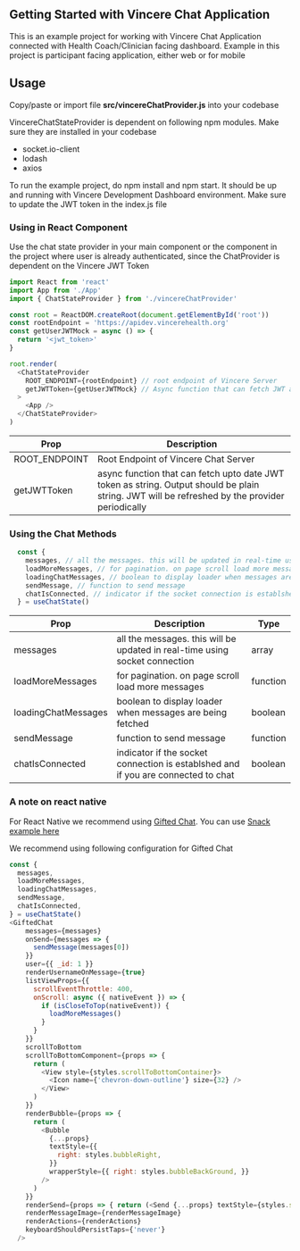 ## Getting Started with Vincere Chat Application

This is an example project for working with Vincere Chat Application connected with Health Coach/Clinician facing dashboard. Example in this project is participant facing application, either web or for mobile


## Usage
Copy/paste or import file **src/vincereChatProvider.js** into your codebase

VincereChatStateProvider is dependent on following npm modules. Make sure they are installed in your codebase
- socket.io-client
- lodash
- axios

To run the example project, do npm install and npm start. It should be up and running with Vincere Development Dashboard environment. Make sure to update the JWT token in the index.js file

### Using in React Component
Use the chat state provider in your main component or the component in the project where user is already authenticated, since the ChatProvider is dependent on the Vincere JWT Token
```js
import React from 'react'
import App from './App'
import { ChatStateProvider } from './vincereChatProvider'

const root = ReactDOM.createRoot(document.getElementById('root'))
const rootEndpoint = 'https://apidev.vincerehealth.org'
const getUserJWTMock = async () => {
  return '<jwt_token>'
}

root.render(
  <ChatStateProvider
    ROOT_ENDPOINT={rootEndpoint} // root endpoint of Vincere Server
    getJWTToken={getUserJWTMock} // Async function that can fetch JWT as string
  >
    <App />
  </ChatStateProvider>
)
```
| Prop      | Description |
| ----------- | ----------- |
| ROOT_ENDPOINT      | Root Endpoint of Vincere Chat Server       |
| getJWTToken   | async function that can fetch upto date JWT token as string. Output should be plain string. JWT will be refreshed by the provider periodically        |


### Using the Chat Methods
```js
  const {
    messages, // all the messages. this will be updated in real-time using socket connection
    loadMoreMessages, // for pagination. on page scroll load more messages
    loadingChatMessages, // boolean to display loader when messages are being fetched
    sendMessage, // function to send message
    chatIsConnected, // indicator if the socket connection is establshed and if you are connected to chat
  } = useChatState()
```
| Prop      | Description | Type |
| ----------- | ----------- | ----------- |
| messages      | all the messages. this will be updated in real-time using socket connection     | array
| loadMoreMessages   | for pagination. on page scroll load more messages   | function
| loadingChatMessages   | boolean to display loader when messages are being fetched   | boolean
| sendMessage   | function to send message   | function
| chatIsConnected   | indicator if the socket connection is establshed and if you are connected to chat   | boolean

### A note on react native

For React Native we recommend using [Gifted Chat](https://github.com/FaridSafi/react-native-gifted-chat). You can use [Snack example here](https://snack.expo.dev/@xcarpentier/giftedchat-playground)

We recommend using following configuration for Gifted Chat
```js
const {
  messages,
  loadMoreMessages,
  loadingChatMessages,
  sendMessage,
  chatIsConnected,
} = useChatState()
<GiftedChat
    messages={messages}
    onSend={messages => {
      sendMessage(messages[0])
    }}
    user={{ _id: 1 }}
    renderUsernameOnMessage={true}
    listViewProps={{
      scrollEventThrottle: 400,
      onScroll: async ({ nativeEvent }) => {
        if (isCloseToTop(nativeEvent)) {
          loadMoreMessages()
        }
      }
    }}
    scrollToBottom
    scrollToBottomComponent={props => {
      return (
        <View style={styles.scrollToBottomContainer}>
          <Icon name={'chevron-down-outline'} size={32} />
        </View>
      )
    }}
    renderBubble={props => {
      return (
        <Bubble
          {...props}
          textStyle={{
            right: styles.bubbleRight,
          }}
          wrapperStyle={{ right: styles.bubbleBackGround, }}
        />
      )
    }}
    renderSend={props => { return (<Send {...props} textStyle={styles.sendColor} />) }}
    renderMessageImage={renderMessageImage}
    renderActions={renderActions}
    keyboardShouldPersistTaps={'never'}
  />
```